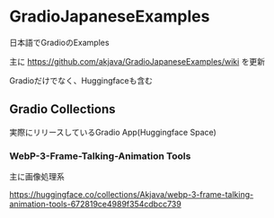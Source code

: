 # GradioJapaneseExamples
日本語でGradioのExamples

主に https://github.com/akjava/GradioJapaneseExamples/wiki を更新

Gradioだけでなく、Huggingfaceも含む

## Gradio Collections
実際にリリースしているGradio App(Huggingface Space)
### WebP-3-Frame-Talking-Animation Tools
主に画像処理系

https://huggingface.co/collections/Akjava/webp-3-frame-talking-animation-tools-672819ce4989f354cdbcc739

